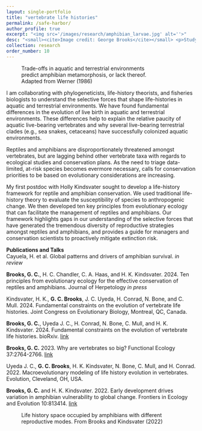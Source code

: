 ```yaml
---
layout: single-portfolio
title: "vertebrate life histories"
permalink: /safe-harbor/
author_profile: true
excerpt: "<img src='/images/research/amphibian_larvae.jpg' alt=''>"
desc: "<small><cite>Image credit: George Brooks</cite></small> <p>Studying life-history diversity and macroevolutionary patterns to prioritize global conservation efforts</p>"
collection: research
order_number: 10
---
```


<figure class="align-left">
  <img src="{{ site.url }}{{ site.baseurl }}/images/research/werner_adaptation.jpg" alt="">
  <figcaption>Trade-offs in aquatic and terrestrial environments <br /> predict amphibian metamorphosis, or lack thereof. <br /> Adapted from Werner (1986)</figcaption>
</figure> 

I am collaborating with phylogeneticists, life-history theorists, and fisheries biologists to understand the selective forces that shape life-histories in aquatic and terrestrial environments. We have found fundamental differences in the evolution of live birth in aquatic and terrestrial environments. These differences help to explain the relative paucity of aquatic live-bearing vertebrates and why several live-bearing terrestrial clades (e.g., sea snakes, cetaceans) have successfully colonized aquatic environments.

Reptiles and amphibians are disproportionately threatened amongst vertebrates, but are lagging behind other vertebrate taxa with regards to ecological studies and conservation plans. As the need to triage data-limited, at-risk species becomes evermore necessary, calls for conservation priorities to be based on evolutionary considerations are increasing.

My first postdoc with Holly Kindsvater sought to develop a life-history framework for reptile and amphibian conservation. We used traditional life-history theory to evaluate the susceptibility of species to anthropogenic change. We then developed ten key principles from evolutionary ecology that can facilitate the management of reptiles and amphibians. Our framework highlights gaps in our understanding of the selective forces that have generated the tremendous diversity of reproductive strategies amongst reptiles and amphibians, and provides a guide for managers and conservation scientists to proactively mitigate extinction risk. 

**Publications and Talks**\
Cayuela, H. et al. Global patterns and drivers of amphibian survival. _in review_

**Brooks, G. C.**, H. C. Chandler, C. A. Haas, and H. K. Kindsvater. 2024. Ten principles from evolutionary ecology for the effective conservation of reptiles and amphibians. Journal of Herpetology _in press_

Kindsvater, H. K., **G. C. Brooks**, J. C. Uyeda, H. Conrad, N. Bone, and C. Mull. 2024. Fundamental constraints on the evolution of vertebrate life histories. Joint Congress on Evolutionary Biology, Montreal, QC, Canada.

**Brooks, G. C.**, Uyeda J. C., H. Conrad, N. Bone, C. Mull, and H. K. Kindsvater. 2024. Fundamental constraints on the evolution of vertebrate life histories. bioRxiv. [link](https://doi.org/10.1101/2024.01.23.576873)

**Brooks, G. C.** 2023. Why are vertebrates so big? Functional Ecology 37:2764-2766. [link](https://dx.doi.org/10.1111/1365-2435.14433)

Uyeda J. C., **G. C. Brooks**, H. K. Kindsvater, N. Bone, C. Mull, and H. Conrad. 2022. Macroevolutionary modeling of life history evolution in vertebrates. Evolution, Cleveland, OH, USA.

**Brooks, G. C.** and H. K. Kindsvater. 2022. Early development drives variation in amphibian vulnerability to global change. Frontiers in Ecology and Evolution 10:813414. [link](https://doi.org/10.3389/fevo.2022.813414)

<figure>
  <img src="{{ site.url }}{{ site.baseurl }}/images/research/parity.jpg" alt="">
  <figcaption>Life history space occupied by amphibians with different reproductive modes. From Brooks and Kindsvater (2022)</figcaption>
</figure> 

